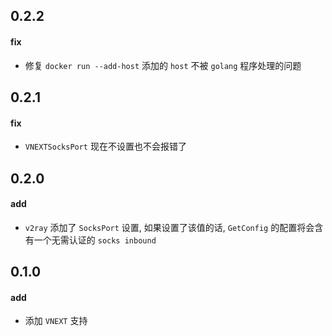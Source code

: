 
0.2.2
------------
#### fix
- 修复 `docker run --add-host` 添加的 `host` 不被 `golang` 程序处理的问题

0.2.1
------------
#### fix
- `VNEXTSocksPort` 现在不设置也不会报错了

0.2.0
------------
#### add
- `v2ray` 添加了 `SocksPort` 设置, 如果设置了该值的话, `GetConfig` 的配置将会含有一个无需认证的 `socks inbound`

0.1.0
------------
#### add
- 添加 `VNEXT` 支持

